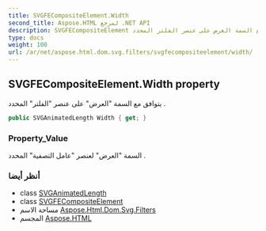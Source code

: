 ```yaml
---
title: SVGFECompositeElement.Width
second_title: Aspose.HTML لمرجع .NET API
description: SVGFECompositeElement ملكية. يتوافق مع السمة العرض على عنصر الفلتر المحدد .
type: docs
weight: 100
url: /ar/net/aspose.html.dom.svg.filters/svgfecompositeelement/width/
---
```

## SVGFECompositeElement.Width property

يتوافق مع السمة "العرض" على عنصر "الفلتر" المحدد .

```csharp
public SVGAnimatedLength Width { get; }
```

### Property_Value

السمة "العرض" لعنصر "عامل التصفية" المحدد .

### أنظر أيضا

* class [SVGAnimatedLength](../../../aspose.html.dom.svg.datatypes/svganimatedlength/)
* class [SVGFECompositeElement](../)
* مساحة الاسم [Aspose.Html.Dom.Svg.Filters](../../svgfecompositeelement/)
* المجسم [Aspose.HTML](../../../)



